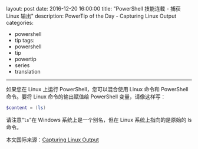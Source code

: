 ﻿layout: post
date: 2016-12-20 16:00:00
title: "PowerShell 技能连载 - 捕获 Linux 输出"
description: PowerTip of the Day - Capturing Linux Output
categories:
- powershell
- tip
tags:
- powershell
- tip
- powertip
- series
- translation
---
如果您在 Linux 上运行 PowerShell，您可以混合使用 Linux 命令和 PowerShell 命令。要将 Linux 命令的输出赋值给 PowerShell 变量，请像这样写：

```powershell
$content = (ls)
```
请注意“`ls`”在 Windows 系统上是一个别名，但在 Linux 系统上指向的是原始的 ls 命令。

<!--more-->
本文国际来源：[Capturing Linux Output](http://community.idera.com/powershell/powertips/b/tips/posts/capturing-linux-output)
